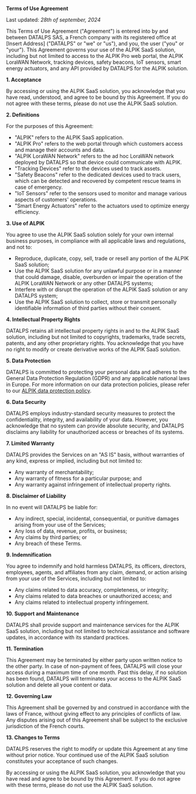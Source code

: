 **Terms of Use Agreement**

Last updated: _28th of september, 2024_

This Terms of Use Agreement ("Agreement") is entered into by and between DATALPS SAS, a French company with its registered office at [Insert Address] ("DATALPS" or "we" or "us"), and you, the user ("you" or "your"). This Agreement governs your use of the ALPIK SaaS solution, including but not limited to access to the ALPIK Pro web portal, the ALPIK LoraWAN Network, tracking devices, safety beacons, IoT sensors, smart energy actuators, and any API provided by DATALPS for the ALPIK solution.

**1. Acceptance**

By accessing or using the ALPIK SaaS solution, you acknowledge that you have read, understood, and agree to be bound by this Agreement. If you do not agree with these terms, please do not use the ALPIK SaaS solution.

**2. Definitions**

For the purposes of this Agreement:

* "ALPIK" refers to the ALPIK SaaS application.
* "ALPIK Pro" refers to the web portal through which customers access and manage their accounts and data.
* "ALPIK LoraWAN Network" refers to the ad hoc LoraWAN network deployed by DATALPS so that device could communicate with ALPIK.
* "Tracking Devices" refer to the devices used to track assets.
* "Safety Beacons" refer to the dedicated devices used to track users, which can be detected and recovered by competent rescue teams in case of emergency.
* "IoT Sensors" refer to the sensors used to monitor and manage various aspects of customers' operations.
* "Smart Energy Actuators" refer to the actuators used to optimize energy efficiency.

**3. Use of ALPIK**

You agree to use the ALPIK SaaS solution solely for your own internal business purposes, in compliance with all applicable laws and regulations, and not to:

* Reproduce, duplicate, copy, sell, trade or resell any portion of the ALPIK SaaS solution;
* Use the ALPIK SaaS solution for any unlawful purpose or in a manner that could damage, disable, overburden or impair the operation of the ALPIK LoraWAN Network or any other DATALPS systems;
* Interfere with or disrupt the operation of the ALPIK SaaS solution or any DATALPS system;
* Use the ALPIK SaaS solution to collect, store or transmit personally identifiable information of third parties without their consent.

**4. Intellectual Property Rights**

DATALPS retains all intellectual property rights in and to the ALPIK SaaS solution, including but not limited to copyrights, trademarks, trade secrets, patents, and any other proprietary rights. You acknowledge that you have no right to modify or create derivative works of the ALPIK SaaS solution.

**5. Data Protection**

DATALPS is committed to protecting your personal data and adheres to the General Data Protection Regulation (GDPR) and any applicable national laws in Europe. For more information on our data protection policies, please refer to our [ALPIK data protection policy](https://alpik-lab.github.io/alpik_data_protection_policy_doc/).

**6. Data Security**

DATALPS employs industry-standard security measures to protect the confidentiality, integrity, and availability of your data. However, you acknowledge that no system can provide absolute security, and DATALPS disclaims any liability for unauthorized access or breaches of its systems.

**7. Limited Warranty**

DATALPS provides the Services on an "AS IS" basis, without warranties of any kind, express or implied, including but not limited to:

* Any warranty of merchantability;
* Any warranty of fitness for a particular purpose; and
* Any warranty against infringement of intellectual property rights.

**8. Disclaimer of Liability**

In no event will DATALPS be liable for:

* Any indirect, special, incidental, consequential, or punitive damages arising from your use of the Services;
* Any loss of data, revenue, profits, or business;
* Any claims by third parties; or
* Any breach of these Terms.

**9. Indemnification**

You agree to indemnify and hold harmless DATALPS, its officers, directors, employees, agents, and affiliates from any claim, demand, or action arising from your use of the Services, including but not limited to:

* Any claims related to data accuracy, completeness, or integrity;
* Any claims related to data breaches or unauthorized access; and
* Any claims related to intellectual property infringement.

**10. Support and Maintenance**

DATALPS shall provide support and maintenance services for the ALPIK SaaS solution, including but not limited to technical assistance and software updates, in accordance with its standard practices.

**11. Termination**

This Agreement may be terminated by either party upon written notice to the other party. In case of non-payment of fees, DATALPS will close your access during a maximum time of one month. Past this delay, if no solution has been found, DATALPS will terminates your access to the ALPIK SaaS solution and delete all youe content or data.

**12. Governing Law**

This Agreement shall be governed by and construed in accordance with the laws of France, without giving effect to any principles of conflicts of law. Any disputes arising out of this Agreement shall be subject to the exclusive jurisdiction of the French courts.

**13. Changes to Terms**

DATALPS reserves the right to modify or update this Agreement at any time without prior notice. Your continued use of the ALPIK SaaS solution constitutes your acceptance of such changes.

By accessing or using the ALPIK SaaS solution, you acknowledge that you have read and agree to be bound by this Agreement. If you do not agree with these terms, please do not use the ALPIK SaaS solution.
